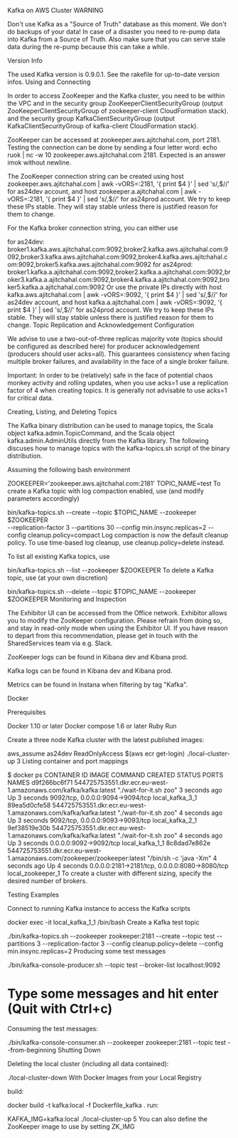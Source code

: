 Kafka on AWS Cluster
WARNING

Don't use Kafka as a "Source of Truth" database as this moment. We don't do backups of your data! In case of a disaster you need to re-pump data into Kafka from a Source of Truth. Also make sure that you can serve stale data during the re-pump because this can take a while.

Version Info

The used Kafka version is 0.9.0.1. See the rakefile for up-to-date version infos.
Using and Connecting

In order to access ZooKeeper and the Kafka cluster, you need to be within the VPC and in the security group ZooKeeperClientSecurityGroup (output ZooKeeperClientSecurityGroup of zookeeper-client CloudFormation stack). and the security group KafkaClientSecurityGroup (output KafkaClientSecurityGroup of kafka-client CloudFormation stack).

ZooKeeper can be accessed at zookeeper.aws.ajitchahal.com, port 2181. Testing the connection can be done by sending a four letter word: echo ruok | nc -w 10 zookeeper.aws.ajitchahal.com 2181. Expected is an answer imok without newline.

The ZooKeeper connection string can be created using host zookeeper.aws.ajitchahal.com | awk -vORS=:2181, '{ print $4 }' | sed 's/,$//' for as24dev account, and host zookeeper.a.ajitchahal.com | awk -vORS=:2181, '{ print $4 }' | sed 's/,$//' for as24prod account. We try to keep these IPs stable. They will stay stable unless there is justified reason for them to change.

For the Kafka broker connection string, you can either use

for as24dev: broker1.kafka.aws.ajitchahal.com:9092,broker2.kafka.aws.ajitchahal.com:9092,broker3.kafka.aws.ajitchahal.com:9092,broker4.kafka.aws.ajitchahal.com:9092,broker5.kafka.aws.ajitchahal.com:9092
for as24prod: broker1.kafka.a.ajitchahal.com:9092,broker2.kafka.a.ajitchahal.com:9092,broker3.kafka.a.ajitchahal.com:9092,broker4.kafka.a.ajitchahal.com:9092,broker5.kafka.a.ajitchahal.com:9092
Or use the private IPs directly with host kafka.aws.ajitchahal.com | awk -vORS=:9092, '{ print $4 }' | sed 's/,$//' for as24dev account, and host kafka.a.ajitchahal.com | awk -vORS=:9092, '{ print $4 }' | sed 's/,$//' for as24prod account. We try to keep these IPs stable. They will stay stable unless there is justified reason for them to change.
Topic Replication and Acknowledgement Configuration

We advise to use a two-out-of-three replicas majority vote (topics should be configured as described here) for producer acknowledgement (producers should user acks=all). This guarantees consistency when facing multiple broker failures, and availability in the face of a single broker failure.

Important: In order to be (relatively) safe in the face of potential chaos monkey activity and rolling updates, when you use acks=1 use a replication factor of 4 when creating topics. It is generally not advisable to use acks=1 for critical data.

Creating, Listing, and Deleting Topics

The Kafka binary distribution can be used to manage topics, the Scala object kafka.admin.TopicCommand, and the Scala object kafka.admin.AdminUtils directly from the Kafka library. The following discuses how to manage topics with the kafka-topics.sh script of the binary distribution.

Assuming the following bash environment

ZOOKEEPER='zookeeper.aws.ajitchahal.com:2181'
TOPIC_NAME=test
To create a Kafka topic with log compaction enabled, use (and modify parameters accordingly)

bin/kafka-topics.sh --create --topic $TOPIC_NAME --zookeeper $ZOOKEEPER \
 --replication-factor 3 --partitions 30 --config min.insync.replicas=2 --config cleanup.policy=compact
Log compaction is now the default cleanup policy. To use time-based log cleanup, use cleanup.policy=delete instead.

To list all existing Kafka topics, use

bin/kafka-topics.sh --list --zookeeper $ZOOKEEPER
To delete a Kafka topic, use (at your own discretion)

bin/kafka-topics.sh --delete --topic $TOPIC_NAME --zookeeper $ZOOKEEPER
Monitoring and Inspection

The Exhibitor UI can be accessed from the Office network. Exhibitor allows you to modify the ZooKeeper configuration. Please refrain from doing so, and stay in read-only mode when using the Exhibitor UI. If you have reason to depart from this recommendation, please get in touch with the SharedServices team via e.g. Slack.

ZooKeeper logs can be found in Kibana dev and Kibana prod.

Kafka logs can be found in Kibana dev and Kibana prod.

Metrics can be found in Instana when filtering by tag "Kafka".

Docker

Prerequisites

Docker 1.10 or later
Docker compose 1.6 or later
Ruby
Run

Create a three node Kafka cluster with the latest published images:

aws_assume as24dev ReadOnlyAccess
$(aws ecr get-login)
./local-cluster-up 3
Listing container and port mappings

$ docker ps
CONTAINER ID        IMAGE                                                                     COMMAND                  CREATED             STATUS              PORTS                                            NAMES
d9f266bc6f71        544725753551.dkr.ecr.eu-west-1.amazonaws.com/kafka/kafka:latest           "./wait-for-it.sh zoo"   3 seconds ago       Up 3 seconds        9092/tcp, 0.0.0.0:9094->9094/tcp                 local_kafka_3_1
89ea5d0cfe58        544725753551.dkr.ecr.eu-west-1.amazonaws.com/kafka/kafka:latest           "./wait-for-it.sh zoo"   4 seconds ago       Up 3 seconds        9092/tcp, 0.0.0.0:9093->9093/tcp                 local_kafka_2_1
9ef38519e30b        544725753551.dkr.ecr.eu-west-1.amazonaws.com/kafka/kafka:latest           "./wait-for-it.sh zoo"   4 seconds ago       Up 3 seconds        0.0.0.0:9092->9092/tcp                           local_kafka_1_1
8c8dad7e862e        544725753551.dkr.ecr.eu-west-1.amazonaws.com/zookeeper/zookeeper:latest   "/bin/sh -c 'java -Xm"   4 seconds ago       Up 4 seconds        0.0.0.0:2181->2181/tcp, 0.0.0.0:8080->8080/tcp   local_zookeeper_1
To create a cluster with different sizing, specify the desired number of brokers.

Testing Examples

Connect to running Kafka instance to access the Kafka scripts

docker exec -it local_kafka_1_1 /bin/bash
Create a Kafka test topic

./bin/kafka-topics.sh --zookeeper zookeeper:2181 --create --topic test --partitions 3 --replication-factor 3 --config cleanup.policy=delete --config min.insync.replicas=2
Producing some test messages

./bin/kafka-console-producer.sh --topic test --broker-list localhost:9092

# Type some messages and hit enter (Quit with Ctrl+c)
Consuming the test messages:

./bin/kafka-console-consumer.sh --zookeeper zookeeper:2181 --topic test --from-beginning
Shutting Down

Deleting the local cluster (including all data contained):

./local-cluster-down
With Docker Images from your Local Registry

build:

docker build -t kafka:local -f Dockerfile_kafka .
run:

KAFKA_IMG=kafka:local ./local-cluster-up 5
You can also define the ZooKeeper image to use by setting ZK_IMG
